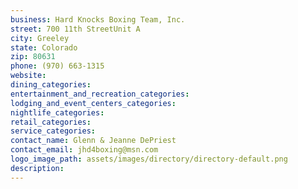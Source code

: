 ```yaml
---
business: Hard Knocks Boxing Team, Inc.
street: 700 11th StreetUnit A
city: Greeley
state: Colorado
zip: 80631
phone: (970) 663-1315
website: 
dining_categories: 
entertainment_and_recreation_categories: 
lodging_and_event_centers_categories: 
nightlife_categories: 
retail_categories: 
service_categories: 
contact_name: Glenn & Jeanne DePriest
contact_email: jhd4boxing@msn.com
logo_image_path: assets/images/directory/directory-default.png
description: 
---
```

